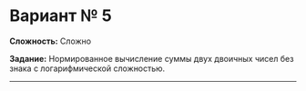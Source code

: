 # Вариант № 5
**Сложность:** Сложно

**Задание:**  Нормированное вычисление суммы двух двоичных чисел без знака с логарифмической сложностью.

---